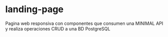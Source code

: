 # landing-page
 Pagina web responsiva con componentes que consumen una MINIMAL API y realiza operaciones CRUD a una BD PostgreSQL
